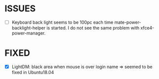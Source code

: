 # ISSUES
- [ ] Keyboard back light seems to be 100pc each time mate-power-backlight-helper is started. I do not see the same problem with xfce4-power-manager.

# FIXED
- [x]  LightDM: black area when mouse is over login name => seemed to be fixed in Ubuntu18.04
